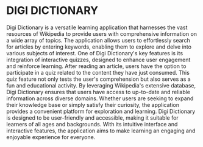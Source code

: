 # DIGI DICTIONARY

Digi Dictionary is a versatile learning application that harnesses the vast resources of Wikipedia to provide users with comprehensive information on a wide array of topics. The application allows users to effortlessly search for articles by entering keywords, enabling them to explore and delve into various subjects of interest. One of Digi Dictionary's key features is its integration of interactive quizzes, designed to enhance user engagement and reinforce learning. After reading an article, users have the option to participate in a quiz related to the content they have just consumed. This quiz feature not only tests the user's comprehension but also serves as a fun and educational activity. By leveraging Wikipedia's extensive database, Digi Dictionary ensures that users have access to up-to-date and reliable information across diverse domains. Whether users are seeking to expand their knowledge base or simply satisfy their curiosity, the application provides a convenient platform for exploration and learning. Digi Dictionary is designed to be user-friendly and accessible, making it suitable for learners of all ages and backgrounds. With its intuitive interface and interactive features, the application aims to make learning an engaging and enjoyable experience for everyone.
